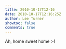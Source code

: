 ```yaml
---
title: 2010-10-17T12-16
date: 2010-10-17T12:16:25Z
author: Lee Turner
showtoc: false
comments: true
---
```


Ah, home sweet home :-)

